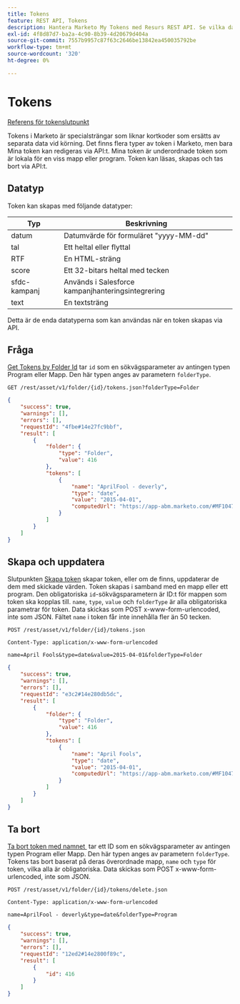 ```yaml
---
title: Tokens
feature: REST API, Tokens
description: Hantera Marketo My Tokens med Resurs REST API. Se vilka datatyper som stöds, hämta per mapp eller program, skapa eller uppdatera via formulärkodad POST och ta bort efter namn.
exl-id: 4f8d87d7-ba2a-4c90-8b39-4d20679d404a
source-git-commit: 7557b9957c87f63c2646be13842ea450035792be
workflow-type: tm+mt
source-wordcount: '320'
ht-degree: 0%

---
```


# Tokens

[Referens för tokenslutpunkt](https://developer.adobe.com/marketo-apis/api/asset/#tag/Tokens)

Tokens i Marketo är specialsträngar som liknar kortkoder som ersätts av separata data vid körning. Det finns flera typer av token i Marketo, men bara Mina token kan redigeras via API:t. Mina token är underordnade token som är lokala för en viss mapp eller program. Token kan läsas, skapas och tas bort via API:t.

## Datatyp

Token kan skapas med följande datatyper:

| Typ | Beskrivning |
|---------------|----------------------------------------------------|
| datum | Datumvärde för formuläret &quot;yyyy-MM-dd&quot; |
| tal | Ett heltal eller flyttal |
| RTF | En HTML-sträng |
| score | Ett 32-bitars heltal med tecken |
| sfdc-kampanj | Används i Salesforce kampanjhanteringsintegrering |
| text | En textsträng |

Detta är de enda datatyperna som kan användas när en token skapas via API.

## Fråga

[Get Tokens by Folder Id](https://developer.adobe.com/marketo-apis/api/asset/#tag/Tokens/operation/getTokensByFolderIdUsingGET) tar `id` som en sökvägsparameter av antingen typen Program eller Mapp. Den här typen anges av parametern `folderType`.

```curl
GET /rest/asset/v1/folder/{id}/tokens.json?folderType=Folder
```

```json
{
    "success": true,
    "warnings": [],
    "errors": [],
    "requestId": "4fbe#14e27fc9bbf",
    "result": [
        {
            "folder": {
                "type": "Folder",
                "value": 416
            },
            "tokens": [
                {
                    "name": "AprilFool - deverly",
                    "type": "date",
                    "value": "2015-04-01",
                    "computedUrl": "https://app-abm.marketo.com/#MF1047C3"
                }
            ]
        }
    ]
}
```

## Skapa och uppdatera

Slutpunkten [Skapa token](https://developer.adobe.com/marketo-apis/api/asset/#tag/Tokens/operation/addTokenTOFolderUsingPOST) skapar token, eller om de finns, uppdaterar de dem med skickade värden. Token skapas i samband med en mapp eller ett program. Den obligatoriska `id`-sökvägsparametern är ID:t för mappen som token ska kopplas till. `name`, `type`, `value` och `folderType` är alla obligatoriska parametrar för token. Data skickas som POST x-www-form-urlencoded, inte som JSON. Fältet `name` i token får inte innehålla fler än 50 tecken.

```
POST /rest/asset/v1/folder/{id}/tokens.json
```

```
Content-Type: application/x-www-form-urlencoded
```

```
name=April Fools&type=date&value=2015-04-01&folderType=Folder
```

```json
{
    "success": true,
    "warnings": [],
    "errors": [],
    "requestId": "e3c2#14e280db5dc",
    "result": [
        {
            "folder": {
                "type": "Folder",
                "value": 416
            },
            "tokens": [
                {
                    "name": "April Fools",
                    "type": "date",
                    "value": "2015-04-01",
                    "computedUrl": "https://app-abm.marketo.com/#MF1047C3"
                }
            ]
        }
    ]
}
```

## Ta bort

[Ta bort token med namnet &#x200B;](https://developer.adobe.com/marketo-apis/api/asset/#tag/Tokens/operation/deleteTokenByNameUsingPOST) tar ett ID som en sökvägsparameter av antingen typen Program eller Mapp. Den här typen anges av parametern `folderType`. Tokens tas bort baserat på deras överordnade mapp, `name` och `type` för token, vilka alla är obligatoriska. Data skickas som POST x-www-form-urlencoded, inte som JSON.

```
POST /rest/asset/v1/folder/{id}/tokens/delete.json
```

```
Content-Type: application/x-www-form-urlencoded
```

```
name=AprilFool - deverly&type=date&folderType=Program
```

```json
{
    "success": true,
    "warnings": [],
    "errors": [],
    "requestId": "12ed2#14e2800f89c",
    "result": [
        {
            "id": 416
        }
    ]
}
```
